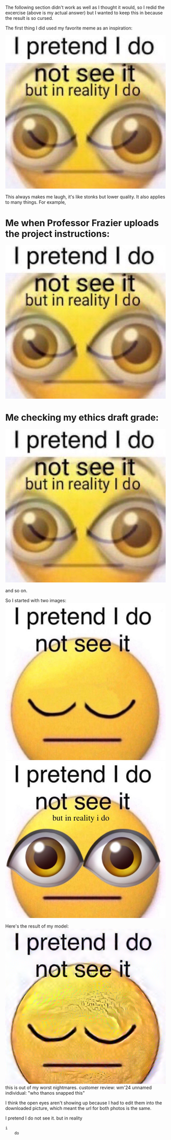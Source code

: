 



The following section didn't work as well as I thought it would, so I redid the excercise (above is my actual answer) but I wanted to keep this in because the result is so cursed.

The first thing I did used my favorite meme as an inspiration:

![img_64.png](img_64.png)

This always makes me laugh, it's like stonks but lower quality. It also applies to many things.
For example,

# Me when Professor Frazier uploads the project instructions:
![img_65.png](img_65.png)

# Me checking my ethics draft grade:
![img_66.png](img_66.png)

and so on.

So I started with two images:
![img_68.png](img_68.png)
![img_67.png](img_67.png)

Here's the result of my model:
![img_69.png](img_69.png)
this is out of my worst nightmares. 
customer review: wm'24 unnamed individual: "who thanos snapped this"

I think the open eyes aren't showing up because I had to edit them into the downloaded picture, which meant the url for both photos is the same.

I pretend I do not see it. but in reality

    i 
        do